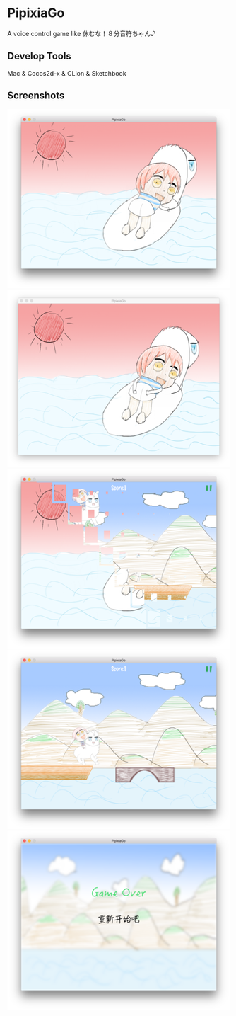 # PipixiaGo
A voice control game like 休むな！８分音符ちゃん♪

## Develop Tools
Mac & Cocos2d-x & CLion & Sketchbook

## Screenshots
![](https://github.com/BIOTONIC/PipixiaGo/blob/master/Screenshots/StartScene_1.png)
![](https://github.com/BIOTONIC/PipixiaGo/blob/master/Screenshots/StartScene_2.png)
![](https://github.com/BIOTONIC/PipixiaGo/blob/master/Screenshots/StartScene2GameScene.png)
![](https://github.com/BIOTONIC/PipixiaGo/blob/master/Screenshots/GameScene.png)
![](https://github.com/BIOTONIC/PipixiaGo/blob/master/Screenshots/ResultScene.png)
